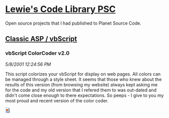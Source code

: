 # [Lewie's Code Library PSC](../../README.md)

Open source projects that I had published to Planet Source Code.

## [Classic ASP / vbScript](../README.md)

### vbScript ColorCoder v2.0

*5/8/2001 12:24:56 PM*

This script colorizes your vbScript for display on web pages. All colors can be managed through a style sheet. It seems that those who knew about the results of this version (from browsing my website) always kept asking me for the code and my old version that I refered them to was out-dated and didn't come close enough to there expectations. So peeps - I give to you my most proud and recent version of the color coder.

![Screenshot of vbScript ColorCoder v2.0](/screenshot.gif)



